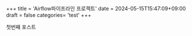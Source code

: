 +++
title = 'Airflow파이프라인 프로젝트'
date = 2024-05-15T15:47:09+09:00
draft = false
categories= 'test'
+++


첫번째 포스트
